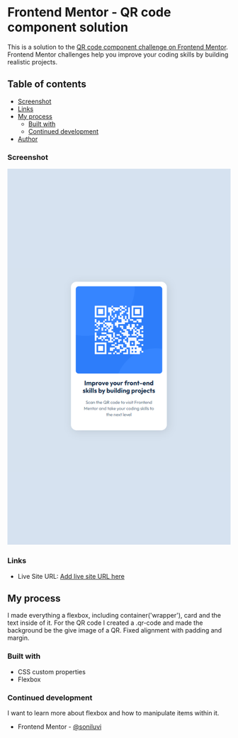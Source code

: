 # Frontend Mentor - QR code component solution

This is a solution to the [QR code component challenge on Frontend Mentor](https://www.frontendmentor.io/challenges/qr-code-component-iux_sIO_H). Frontend Mentor challenges help you improve your coding skills by building realistic projects.

## Table of contents

- [Screenshot](#screenshot)
- [Links](#links)
- [My process](#my-process)
  - [Built with](#built-with)
  - [Continued development](#continued-development)
- [Author](#author)

### Screenshot

![](/images/screenshot-qrcode.png)

### Links

- Live Site URL: [Add live site URL here](https://your-live-site-url.com)

## My process

I made everything a flexbox, including container('wrapper'), card and the text inside of it.
For the QR code I created a .qr-code and made the background be the give image of a QR.
Fixed alignment with padding and margin.

### Built with

- CSS custom properties
- Flexbox

### Continued development

I want to learn more about flexbox and how to manipulate items within it.

- Frontend Mentor - [@soniluvi](https://www.frontendmentor.io/profile/soniluvi)
